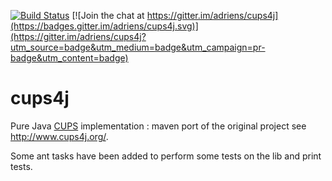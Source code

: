 [![Build Status](https://travis-ci.org/adriens/cups4j.svg?branch=master)](https://travis-ci.org/adriens/cups4j) [![Join the chat at https://gitter.im/adriens/cups4j](https://badges.gitter.im/adriens/cups4j.svg)](https://gitter.im/adriens/cups4j?utm_source=badge&utm_medium=badge&utm_campaign=pr-badge&utm_content=badge)

# cups4j



Pure Java [CUPS](https://www.cups.org/) implementation : maven port of the original project see http://www.cups4j.org/.

Some ant tasks have been added to perform some tests on the lib and print tests.


